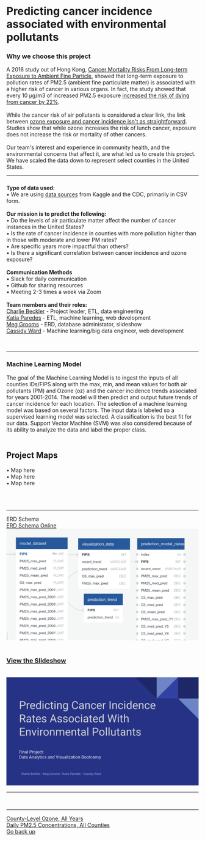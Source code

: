 # Predicting cancer incidence associated with environmental pollutants

  
 ### Why we choose this project

A 2016 study out of Hong Kong, <a href="https://aacrjournals.org/cebp/article/25/5/839/71066/Cancer-Mortality-Risks-from-Long-term-Exposure-to">Cancer Mortality Risks From Long-term Exposure to Ambient Fine Particle</a>,  showed that long-term exposure to pollution rates of PM2.5 (ambient fine particulate matter) is associated with a higher risk of cancer in various organs. In fact, the study showed that every 10 µg/m3 of increased PM2.5 exposure <a href="https://www.aacr.org/patients-caregivers/progress-against-cancer/air-pollution-associated-cancer/">increased the risk of dying from cancer by 22%</a>.
<BR><BR>
While the cancer risk of air pollutants is considered a clear link, the link between <a href="https://www.nature.com/articles/s41370-019-0135-4">ozone exposure and cancer incidence isn't as straightforward</a>. Studies show that while ozone increases the risk of lunch cancer, exposure does not increase the risk or mortality of other cancers. 
<BR><BR>
Our team's interest and experience in community health, and the environmental concerns that affect it, are what led us to create this project. We have scaled the data down to represent select counties in the United States.
<BR>
<HR>

<a name="backup">  

###  
  
<strong>Type of data used:</strong><BR>
  • We are using <a href="#sources"> data sources</a> from Kaggle and the CDC, primarily in CSV form.
<BR><BR>
 <Strong> Our mission is to predict the following:</strong> <br>
• Do the levels of air particulate matter affect the number of cancer instances in the United States?
<BR>
• Is the rate of cancer incidence in counties with more pollution higher than in those with moderate and lower PM rates?
<BR>
• Are specific years more impactful than others?
<BR>
• Is there a significant correlation between cancer incidence and ozone exposure?
<BR><BR>
<strong>Communication Methods</strong>
<BR>
• Slack for daily communication
<BR>
• Github for sharing resources
<BR>
• Meeting 2-3 times a week via Zoom  
<BR>
<strong> Team members and their roles:</strong><Br>
<a href="https://github.com/cbeckler">Charlie Beckler</a> - Project leader, ETL, data engineering
<BR>
 <a href="https://github.com/katiarp">Katia Paredes</a> - ETL, machine learning, web development
<BR>
 <a href="https://github.com/meggrooms">Meg Grooms</a> - ERD, database administator, slideshow
<BR><a href="https://github.com/cmwardcode"> Cassidy Ward</a> - Machine learning/big data engineer, web development

<BR>
<HR>

### Machine Learning Model 
The goal of the Machine Learning Model is to ingest the inputs of all counties IDs/FIPS along with the max, min, and mean values for both air pollutants (PM) and Ozone (oz) and the cancer incidence trends associated for years 2001-2014. The model will then predict and output future trends of cancer incidence for each location. The selection of a machine learning model was based on several factors. The input data is labeled so a supervised learning model was selected. A classification is the best fit for our data. Support Vector Machine (SVM) was also considered because of its ability to analyze the data and label the proper class.
<BR><BR>


## Project Maps

• Map here<BR>
• Map here<BR>
• Map here<BR>

<BR><BR>
<HR>
ERD Schema
<BR>
<a href="https://app.quickdatabasediagrams.com/#/d/Bo92Js">ERD Schema Online </a>
<img width = 600 src="https://github.com/cbeckler/eco_cancer_incidence_rates/blob/main/Database/ERD/Screenshot%202023-01-19%20at%201.59.26%20PM.png">
<BR><BR>
 
### <a href="https://docs.google.com/presentation/d/1th906EIn5OX-S-B3GdT8gL4d71oXpQRHXfPzZ-eeQrI/edit?usp=sharing">View the Slideshow</a>
<BR>
<a href="https://docs.google.com/presentation/d/1th906EIn5OX-S-B3GdT8gL4d71oXpQRHXfPzZ-eeQrI/edit?usp=sharing"><img src="https://github.com/cbeckler/eco_cancer_incidence_rates/blob/main/Slideshow/slideshow_title.png"></a>

  
  
  
----
<a name="sources">
 
<BR>
<HR>
 <a href="https://data.cdc.gov/Environmental-Health-Toxicology/Daily-County-Level-Ozone-Concentrations-2001-2016/kmf5-t9yc">County-Level Ozone, All Years</a>
<BR>
<a href="https://https://www.kaggle.com/datasets/thedevastator/us-county-level-cancer-mortality-and-incidence-r?resource=download>Cancer Mortality & Incidence Rates</a>
<BR>
<a href="*https://data.cdc.gov/Environmental-Health-Toxicology/Daily-PM2-5-Concentrations-All-County-2001-2016/7vdq-ztk9">Daily PM2.5 Concentrations, All Counties</a>
<BR>         
<a href="#backup"> Go back up</a>
